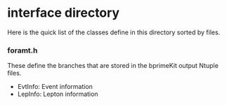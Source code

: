# interface directory
Here is the quick list of the classes define in this directory sorted by files.

### foramt.h
These define the branches that are stored in the bprimeKit output Ntuple files.

  * EvtInfo: Event information
  * LepInfo: Lepton information

